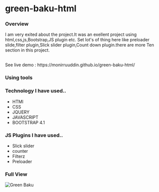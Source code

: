 # green-baku-html

<h3>Overview</h3>

<p>I am very exited about the project.It was an exellent project using html,css,js,Bootstrap,JS plugin etc. Set lot's of thing here like preloader slide,filter plugin,Slick slider plugin,Count down plugin.there are more Ten section in this project.</p>
<div></div> <br>
<span>See live demo : https://monirruuddin.github.io/green-baku-html/ </span>

<h3>Using tools</h3>
    
<h3> Technology I have used.. </h3>
<ul>
  <li>HTMl</li>
  <li>CSS</li>
  <li>JQUERY</li>
  <li>JAVASCRIPT</li>
  <li>BOOTSTRAP 4.1</li>
</ul>
<h3>JS Plugins I have used.. </h3>
<ul>
  <li>Slick slider</li>
  <li>counter</li>
  <li>Filterz</li>
  <li>Preloader</li>
</ul>

<h3>Full View</h3>
<img src="https://moniruddin.com/all-project/all-screenshot/Green-baku.png" alt="Green Baku" />
